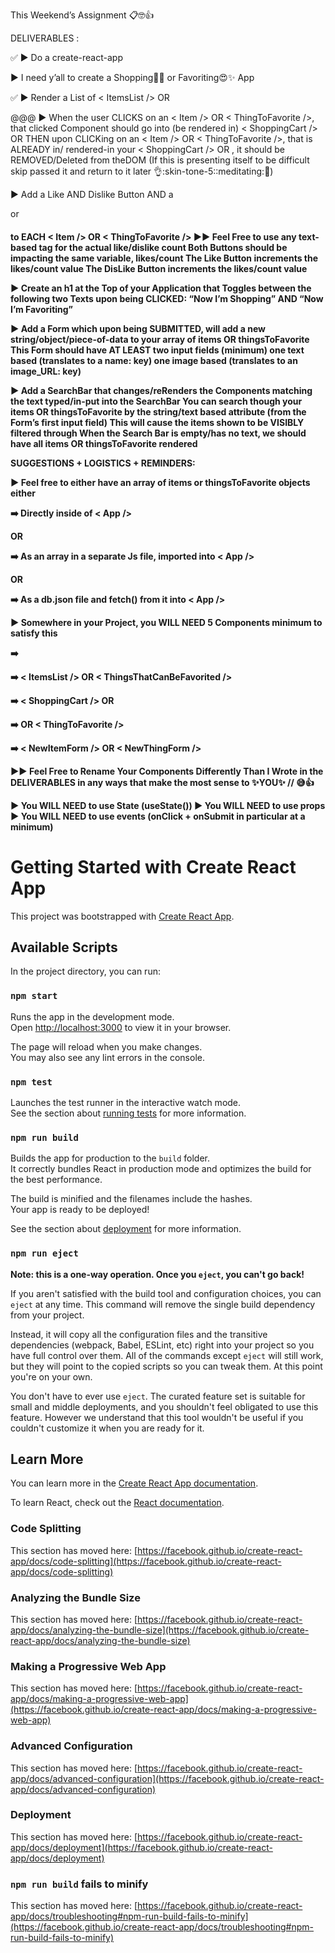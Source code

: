 This Weekend’s Assignment :clipboard::nerd_face:👍




DELIVERABLES :

✅
▶️ Do a create-react-app


▶️ I need y’all to create a Shopping🛒✨  or  Favoriting😍✨ App


✅
▶️ Render a List of
< ItemsList />  OR  <ThingsThatCanBeFavorited />


@@@
▶️ When the user CLICKS on an
< Item />  OR  < ThingToFavorite />,
that clicked Component should go into (be rendered in)
< ShoppingCart />  OR  <Favorites />
THEN
upon CLICKing on an < Item />  OR  < ThingToFavorite />, that is ALREADY in/ rendered-in your < ShoppingCart />  OR  <Favorites />, it should be REMOVED/Deleted from theDOM
(If this is presenting itself to be difficult skip passed it and return to it later :ok_hand::skin-tone-5::meditating::dizzy:)


▶️ Add a Like AND Dislike Button AND a <p/> or <h4 /> to EACH
< Item />  OR  < ThingToFavorite />
▶️▶️ Feel Free to use any text-based tag for the actual like/dislike count
Both Buttons should be impacting the same variable, likes/count
The Like Button increments the likes/count value
The DisLike Button increments the likes/count value


▶️ Create an h1 at the Top of your Application that Toggles between the following two Texts upon being CLICKED:
“Now I’m Shopping”  AND  “Now I’m Favoriting”


▶️ Add a Form which upon being SUBMITTED, will add a new string/object/piece-of-data to your
array of items OR thingsToFavorite
This Form should have AT LEAST two input fields (minimum)
one text based (translates to a name:  key)
one image based (translates to an image_URL:  key)


▶️ Add a SearchBar that changes/reRenders the Components matching the text typed/in-put into the SearchBar
You can search though your items OR thingsToFavorite by the string/text based attribute (from the Form’s first input field)
This will cause the items shown to be VISIBLY filtered through
When the Search Bar is empty/has no text, we should have all items OR thingsToFavorite  rendered








SUGGESTIONS + LOGISTICS + REMINDERS:




▶️ Feel free to either have an array of items or thingsToFavorite objects either

➡️ Directly inside of  < App />

OR

➡️ As an array in a separate Js file, imported into  < App />

OR

➡️ As a db.json file and fetch() from it into  < App />




▶️ Somewhere in your Project, you WILL NEED 5 Components minimum to satisfy this

➡️  <App />

➡️  < ItemsList />  OR  < ThingsThatCanBeFavorited />

➡️  < ShoppingCart />  OR  <Favorites />

➡️  <Item />  OR  < ThingToFavorite />

➡️ < NewItemForm /> OR < NewThingForm />


▶️▶️ Feel Free to Rename Your Components Differently Than I Wrote in the DELIVERABLES in any ways that make the most sense to ✨YOU✨  //  😅👍




▶️ You WILL NEED to use State (useState())
▶️ You WILL NEED to use props
▶️ You WILL NEED to use events (onClick + onSubmit  in particular at a minimum)











# Getting Started with Create React App

This project was bootstrapped with [Create React App](https://github.com/facebook/create-react-app).

## Available Scripts

In the project directory, you can run:

### `npm start`

Runs the app in the development mode.\
Open [http://localhost:3000](http://localhost:3000) to view it in your browser.

The page will reload when you make changes.\
You may also see any lint errors in the console.

### `npm test`

Launches the test runner in the interactive watch mode.\
See the section about [running tests](https://facebook.github.io/create-react-app/docs/running-tests) for more information.

### `npm run build`

Builds the app for production to the `build` folder.\
It correctly bundles React in production mode and optimizes the build for the best performance.

The build is minified and the filenames include the hashes.\
Your app is ready to be deployed!

See the section about [deployment](https://facebook.github.io/create-react-app/docs/deployment) for more information.

### `npm run eject`

**Note: this is a one-way operation. Once you `eject`, you can't go back!**

If you aren't satisfied with the build tool and configuration choices, you can `eject` at any time. This command will remove the single build dependency from your project.

Instead, it will copy all the configuration files and the transitive dependencies (webpack, Babel, ESLint, etc) right into your project so you have full control over them. All of the commands except `eject` will still work, but they will point to the copied scripts so you can tweak them. At this point you're on your own.

You don't have to ever use `eject`. The curated feature set is suitable for small and middle deployments, and you shouldn't feel obligated to use this feature. However we understand that this tool wouldn't be useful if you couldn't customize it when you are ready for it.

## Learn More

You can learn more in the [Create React App documentation](https://facebook.github.io/create-react-app/docs/getting-started).

To learn React, check out the [React documentation](https://reactjs.org/).

### Code Splitting

This section has moved here: [https://facebook.github.io/create-react-app/docs/code-splitting](https://facebook.github.io/create-react-app/docs/code-splitting)

### Analyzing the Bundle Size

This section has moved here: [https://facebook.github.io/create-react-app/docs/analyzing-the-bundle-size](https://facebook.github.io/create-react-app/docs/analyzing-the-bundle-size)

### Making a Progressive Web App

This section has moved here: [https://facebook.github.io/create-react-app/docs/making-a-progressive-web-app](https://facebook.github.io/create-react-app/docs/making-a-progressive-web-app)

### Advanced Configuration

This section has moved here: [https://facebook.github.io/create-react-app/docs/advanced-configuration](https://facebook.github.io/create-react-app/docs/advanced-configuration)

### Deployment

This section has moved here: [https://facebook.github.io/create-react-app/docs/deployment](https://facebook.github.io/create-react-app/docs/deployment)

### `npm run build` fails to minify

This section has moved here: [https://facebook.github.io/create-react-app/docs/troubleshooting#npm-run-build-fails-to-minify](https://facebook.github.io/create-react-app/docs/troubleshooting#npm-run-build-fails-to-minify)
